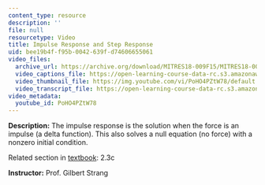 ```yaml
---
content_type: resource
description: ''
file: null
resourcetype: Video
title: Impulse Response and Step Response
uid: bee19b4f-f95b-0042-639f-d74606655061
video_files:
  archive_url: https://archive.org/download/MITRES18-009F15/MITRES18-009F15_2_3c_ImpulseStepResponse_300k.mp4
  video_captions_file: https://open-learning-course-data-rc.s3.amazonaws.com/res-18-009-learn-differential-equations-up-close-with-gilbert-strang-and-cleve-moler-fall-2015/c5506fcd5a225f2998c818a0a774edcf_PoHO4PZtW78.vtt
  video_thumbnail_file: https://img.youtube.com/vi/PoHO4PZtW78/default.jpg
  video_transcript_file: https://open-learning-course-data-rc.s3.amazonaws.com/res-18-009-learn-differential-equations-up-close-with-gilbert-strang-and-cleve-moler-fall-2015/fd6832d128410b2d409deef7461c4e3b_PoHO4PZtW78.pdf
video_metadata:
  youtube_id: PoHO4PZtW78
---
```


**Description:** The impulse response is the solution when the force is an impulse (a delta function). This also solves a null equation (no force) with a nonzero initial condition.

Related section in [textbook](http://www-math.mit.edu/~gs/dela/): 2.3c

**Instructor:** Prof. Gilbert Strang